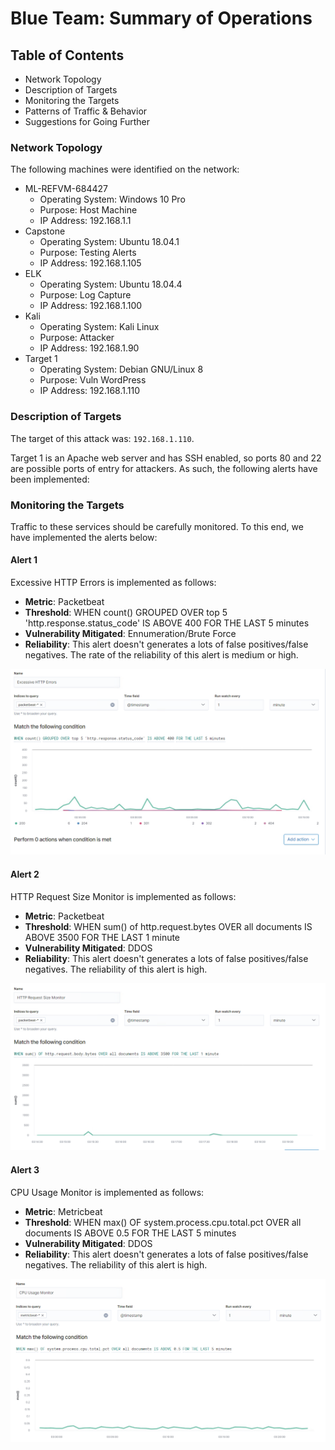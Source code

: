 # Blue Team: Summary of Operations

## Table of Contents
- Network Topology
- Description of Targets
- Monitoring the Targets
- Patterns of Traffic & Behavior
- Suggestions for Going Further

### Network Topology

The following machines were identified on the network:
- ML-REFVM-684427
  - Operating System: Windows 10 Pro
  - Purpose: Host Machine
  - IP Address: 192.168.1.1
- Capstone
  - Operating System: Ubuntu 18.04.1
  - Purpose: Testing Alerts
  - IP Address: 192.168.1.105
- ELK
  - Operating System: Ubuntu 18.04.4
  - Purpose: Log Capture
  - IP Address: 192.168.1.100
- Kali
  - Operating System: Kali Linux
  - Purpose: Attacker
  - IP Address: 192.168.1.90
- Target 1
  - Operating System: Debian GNU/Linux 8
  - Purpose: Vuln WordPress
  - IP Address: 192.168.1.110

### Description of Targets

The target of this attack was: `192.168.1.110`.

Target 1 is an Apache web server and has SSH enabled, so ports 80 and 22 are possible ports of entry for attackers. As such, the following alerts have been implemented:

### Monitoring the Targets

Traffic to these services should be carefully monitored. To this end, we have implemented the alerts below:

#### Alert 1
Excessive HTTP Errors is implemented as follows:
  - **Metric**: Packetbeat
  - **Threshold**: WHEN count() GROUPED OVER top 5 'http.response.status_code' IS ABOVE 400 FOR THE LAST 5 minutes
  - **Vulnerability Mitigated**: Ennumeration/Brute Force
  - **Reliability**: This alert doesn't generates a lots of false positives/false negatives. The rate of the reliability of this alert is medium or high.

![](Images/Excessive%20HTTP%20Error.png)

#### Alert 2
HTTP Request Size Monitor is implemented as follows:
  - **Metric**: Packetbeat
  - **Threshold**: WHEN sum() of http.request.bytes OVER all documents IS ABOVE 3500 FOR THE LAST 1 minute
  - **Vulnerability Mitigated**: DDOS
  - **Reliability**: This alert doesn't generates a lots of false positives/false negatives. The reliability of this alert is high.

![](Images/HTTP%20Request%20Size%20Monitor.png)

#### Alert 3
CPU Usage Monitor is implemented as follows:
  - **Metric**: Metricbeat
  - **Threshold**: WHEN max() OF system.process.cpu.total.pct OVER all documents IS ABOVE 0.5 FOR THE LAST 5 minutes
  - **Vulnerability Mitigated**: DDOS
  - **Reliability**: This alert doesn't generates a lots of false positives/false negatives. The reliability of this alert is high.

![](Images/CPU%20Usage%20Monitor.png)
